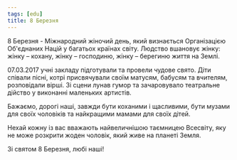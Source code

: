 ```yaml
---
tags: [edu]
title: 8 Березня
---
```


8 Березня - Міжнародний жіночий день, який визнається Організацією Об'єднаних Націй у багатьох країнах світу. Людство вшановує жінку: жінку – кохану, жінку – господиню, жінку – берегиню життя на Землі.

07.03.2017 учні закладу підготували та провели чудове свято. Діти співали пісні, котрі присвячували своїм матусям, бабусям та вчителям, розповідали вірші. Зі сцени лунав гумор та зачаровувало театральне дійство у виконанні маленьких артистів.

Бажаємо, дорогі наші, завжди бути коханими і щасливими, бути музами для своїх чоловіків та найкращими мамами для своїх дітей.

Нехай кожну із вас вважають найвеличнішою таємницею Всесвіту, яку не може розкрити жоден чоловік, який живе на планеті Земля.

Зі святом 8 Березня, любі наші!

<slideshow id="72157677725404423"></slideshow>
